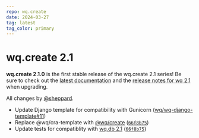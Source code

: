 ```yaml
---
repo: wq.create
date: 2024-03-27
tag: latest
tag_color: primary
---
```


# wq.create 2.1

**wq.create 2.1.0** is the first stable release of the wq.create 2.1 series!  Be sure to check out the [latest documentation](../index.md) and the [release notes for wq 2.1](./wq-2.1.0.md) when upgrading.

All changes by [@sheppard](https://github.com/sheppard).

 * Update Django template for compatibility with Gunicorn ([wq/wq-django-template#11](https://github.com/wq/wq-django-template/issues/11))
 * Replace @wq/cra-template with [@wq/create](../@wq/create.md) ([`66f8b75`](https://github.com/wq/wq.create/commit/66f8b75))
 * Update tests for compatiblity with [wq.db 2.1](./wq.db-2.1.0.md) ([`66f8b75`](https://github.com/wq/wq.create/commit/66f8b75))
